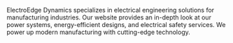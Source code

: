 ElectroEdge Dynamics specializes in electrical engineering solutions for manufacturing industries. Our website provides an in-depth look at our power systems, energy-efficient designs, and electrical safety services. We power up modern manufacturing with cutting-edge technology.

